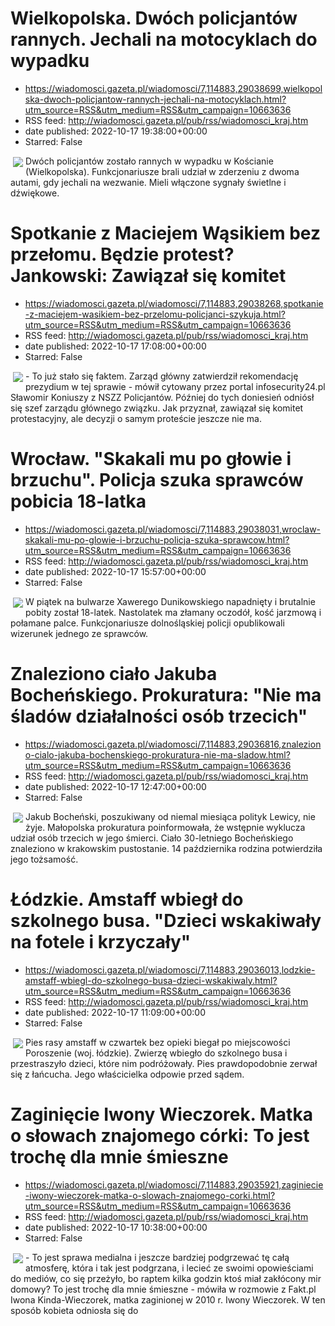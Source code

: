 # Wielkopolska. Dwóch policjantów rannych. Jechali na motocyklach do wypadku
 - https://wiadomosci.gazeta.pl/wiadomosci/7,114883,29038699,wielkopolska-dwoch-policjantow-rannych-jechali-na-motocyklach.html?utm_source=RSS&utm_medium=RSS&utm_campaign=10663636
 - RSS feed: http://wiadomosci.gazeta.pl/pub/rss/wiadomosci_kraj.htm
 - date published: 2022-10-17 19:38:00+00:00
 - Starred: False

<img align="left" hspace="4" src="https://bi.im-g.pl/im/6f/b1/1b/z29038703M,Dwaj-policjanci-ranni-w-wypadku-w-Koscianie.jpg" vspace="2" />Dwóch policjantów zostało rannych w wypadku w Kościanie (Wielkopolska). Funkcjonariusze brali udział w zderzeniu z dwoma autami, gdy jechali na wezwanie. Mieli włączone sygnały świetlne i dźwiękowe.

# Spotkanie z Maciejem Wąsikiem bez przełomu. Będzie protest? Jankowski: Zawiązał się komitet
 - https://wiadomosci.gazeta.pl/wiadomosci/7,114883,29038268,spotkanie-z-maciejem-wasikiem-bez-przelomu-policjanci-szykuja.html?utm_source=RSS&utm_medium=RSS&utm_campaign=10663636
 - RSS feed: http://wiadomosci.gazeta.pl/pub/rss/wiadomosci_kraj.htm
 - date published: 2022-10-17 17:08:00+00:00
 - Starred: False

<img align="left" hspace="4" src="https://bi.im-g.pl/im/f7/b1/1b/z29038327M,Policja---zdjecie-ilustracyjne.jpg" vspace="2" />- To już stało się faktem. Zarząd główny zatwierdził rekomendację prezydium w tej sprawie - mówił cytowany przez portal infosecurity24.pl Sławomir Koniuszy z NSZZ Policjantów. Później do tych doniesień odniósł się szef zarządu głównego związku. Jak przyznał, zawiązał się komitet protestacyjny, ale decyzji o samym proteście jeszcze nie ma.

# Wrocław. "Skakali mu po głowie i brzuchu". Policja szuka sprawców pobicia 18-latka
 - https://wiadomosci.gazeta.pl/wiadomosci/7,114883,29038031,wroclaw-skakali-mu-po-glowie-i-brzuchu-policja-szuka-sprawcow.html?utm_source=RSS&utm_medium=RSS&utm_campaign=10663636
 - RSS feed: http://wiadomosci.gazeta.pl/pub/rss/wiadomosci_kraj.htm
 - date published: 2022-10-17 15:57:00+00:00
 - Starred: False

<img align="left" hspace="4" src="https://bi.im-g.pl/im/dd/b1/1b/z29038045M,18-latek-skatowany-we-Wroclawiu--Policja-szuka-spr.jpg" vspace="2" />W piątek na bulwarze Xawerego Dunikowskiego napadnięty i brutalnie pobity został 18-latek. Nastolatek ma złamany oczodół, kość jarzmową i połamane palce. Funkcjonariusze dolnośląskiej policji opublikowali wizerunek jednego ze sprawców.

# Znaleziono ciało Jakuba Bocheńskiego. Prokuratura: "Nie ma śladów działalności osób trzecich"
 - https://wiadomosci.gazeta.pl/wiadomosci/7,114883,29036816,znaleziono-cialo-jakuba-bochenskiego-prokuratura-nie-ma-sladow.html?utm_source=RSS&utm_medium=RSS&utm_campaign=10663636
 - RSS feed: http://wiadomosci.gazeta.pl/pub/rss/wiadomosci_kraj.htm
 - date published: 2022-10-17 12:47:00+00:00
 - Starred: False

<img align="left" hspace="4" src="https://bi.im-g.pl/im/01/ae/1b/z29025793M,Nie-zyje-Jakub-Bochenski.jpg" vspace="2" />Jakub Bocheński, poszukiwany od niemal miesiąca polityk Lewicy, nie żyje. Małopolska prokuratura poinformowała, że wstępnie wyklucza udział osób trzecich w jego śmierci. Ciało 30-letniego Bocheńskiego znaleziono w krakowskim pustostanie. 14 października rodzina potwierdziła jego tożsamość.

# Łódzkie. Amstaff wbiegł do szkolnego busa. "Dzieci wskakiwały na fotele i krzyczały"
 - https://wiadomosci.gazeta.pl/wiadomosci/7,114883,29036013,lodzkie-amstaff-wbiegl-do-szkolnego-busa-dzieci-wskakiwaly.html?utm_source=RSS&utm_medium=RSS&utm_campaign=10663636
 - RSS feed: http://wiadomosci.gazeta.pl/pub/rss/wiadomosci_kraj.htm
 - date published: 2022-10-17 11:09:00+00:00
 - Starred: False

<img align="left" hspace="4" src="https://bi.im-g.pl/im/07/b0/1b/z29036039M,Amstaff-wszedl-do-szkolnego-busa-i-przestraszyl-dz.jpg" vspace="2" />Pies rasy amstaff w czwartek bez opieki biegał po miejscowości Poroszenie (woj. łódzkie). Zwierzę wbiegło do szkolnego busa i przestraszyło dzieci, które nim podróżowały. Pies prawdopodobnie zerwał się z łańcucha. Jego właścicielka odpowie przed sądem.

# Zaginięcie Iwony Wieczorek. Matka o słowach znajomego córki: To jest trochę dla mnie śmieszne
 - https://wiadomosci.gazeta.pl/wiadomosci/7,114883,29035921,zaginiecie-iwony-wieczorek-matka-o-slowach-znajomego-corki.html?utm_source=RSS&utm_medium=RSS&utm_campaign=10663636
 - RSS feed: http://wiadomosci.gazeta.pl/pub/rss/wiadomosci_kraj.htm
 - date published: 2022-10-17 10:38:00+00:00
 - Starred: False

<img align="left" hspace="4" src="https://bi.im-g.pl/im/a2/b0/1b/z29036194M,Iwona-Kinda-Wieczorek.jpg" vspace="2" />- To jest sprawa medialna i jeszcze bardziej podgrzewać tę całą atmosferę, która i tak jest podgrzana, i lecieć ze swoimi opowieściami do mediów, co się przeżyło, bo raptem kilka godzin ktoś miał zakłócony mir domowy? To jest trochę dla mnie śmieszne - mówiła w rozmowie z Fakt.pl Iwona Kinda-Wieczorek, matka zaginionej w 2010 r. Iwony Wieczorek. W ten sposób kobieta odniosła się do
